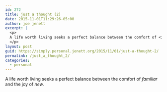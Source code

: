 ```yaml
---
id: 272
title: just a thought (2)
date: 2015-11-01T11:29:26-05:00
author: joe jenett
excerpt: |
  <p>
  A life worth living seeks a perfect balance between the comfort of <i>familiar</i> and  the joy of <i>new</i>.
  </p>
layout: post
guid: https://simply.personal.jenett.org/2015/11/01/just-a-thought-2/
permalink: /just_a_thought_2/
categories:
  - personal
---
```

A life worth living seeks a perfect balance between the comfort of _familiar_ and the joy of _new_.